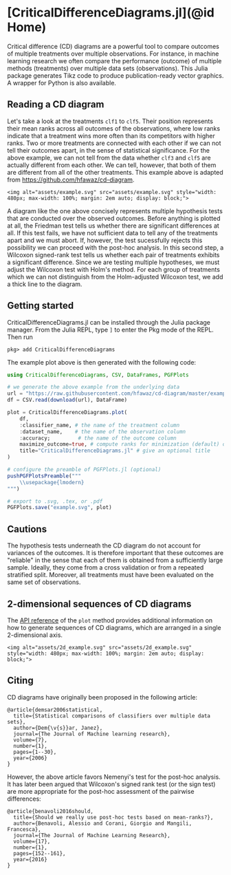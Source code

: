 # [CriticalDifferenceDiagrams.jl](@id Home)

Critical difference (CD) diagrams are a powerful tool to compare outcomes of multiple treatments over multiple observations. For instance, in machine learning research we often compare the performance (outcome) of multiple methods (treatments) over multiple data sets (observations). This Julia package generates Tikz code to produce publication-ready vector graphics. A wrapper for Python is also available.


## Reading a CD diagram

Let's take a look at the treatments `clf1` to `clf5`. Their position represents their mean ranks across all outcomes of the observations, where low ranks indicate that a treatment wins more often than its competitors with higher ranks. Two or more treatments are connected with each other if we can not tell their outcomes apart, in the sense of statistical significance. For the above example, we can not tell from the data whether `clf3` and `clf5` are actually different from each other. We can tell, however, that both of them are different from all of the other treatments. This example above is adapted from https://github.com/hfawaz/cd-diagram.

```@raw html
<img alt="assets/example.svg" src="assets/example.svg" style="width: 480px; max-width: 100%; margin: 2em auto; display: block;">
```

A diagram like the one above concisely represents multiple hypothesis tests that are conducted over the observed outcomes. Before anything is plotted at all, the Friedman test tells us whether there are significant differences at all. If this test fails, we have not sufficient data to tell any of the treatments apart and we must abort. If, however, the test sucessfully rejects this possibility we can proceed with the post-hoc analysis. In this second step, a Wilcoxon signed-rank test tells us whether each pair of treatments exhibits a significant difference. Since we are testing multiple hypotheses, we must adjust the Wilcoxon test with Holm's method. For each group of treatments which we can not distinguish from the Holm-adjusted Wilcoxon test, we add a thick line to the diagram.


## Getting started

CriticalDifferenceDiagrams.jl can be installed through the Julia package manager. From the Julia REPL, type `]` to enter the Pkg mode of the REPL. Then run

```
pkg> add CriticalDifferenceDiagrams
```

The example plot above is then generated with the following code:

```julia
using CriticalDifferenceDiagrams, CSV, DataFrames, PGFPlots

# we generate the above example from the underlying data
url = "https://raw.githubusercontent.com/hfawaz/cd-diagram/master/example.csv"
df = CSV.read(download(url), DataFrame)

plot = CriticalDifferenceDiagrams.plot(
    df,
    :classifier_name, # the name of the treatment column
    :dataset_name,    # the name of the observation column
    :accuracy;         # the name of the outcome column
    maximize_outcome=true, # compute ranks for minimization (default) or maximization
    title="CriticalDifferenceDiagrams.jl" # give an optional title
)

# configure the preamble of PGFPlots.jl (optional)
pushPGFPlotsPreamble("""
    \\usepackage{lmodern}
""")

# export to .svg, .tex, or .pdf
PGFPlots.save("example.svg", plot)
```


## Cautions

The hypothesis tests underneath the CD diagram do not account for variances of the outcomes. It is therefore important that these outcomes are "reliable" in the sense that each of them is obtained from a sufficiently large sample. Ideally, they come from a cross validation or from a repeated stratified split. Moreover, all treatments must have been evaluated on the same set of observations.


## 2-dimensional sequences of CD diagrams

The [API reference](@ref) of the `plot` method provides additional information on how to generate sequences of CD diagrams, which are arranged in a single 2-dimensional axis.

```@raw html
<img alt="assets/2d_example.svg" src="assets/2d_example.svg" style="width: 480px; max-width: 100%; margin: 2em auto; display: block;">
```


## Citing

CD diagrams have originally been proposed in the following article:

```
@article{demsar2006statistical,
  title={Statistical comparisons of classifiers over multiple data sets},
  author={Dem{\v{s}}ar, Janez},
  journal={The Journal of Machine learning research},
  volume={7},
  number={1},
  pages={1--30},
  year={2006}
}
```

However, the above article favors Nemenyi's test for the post-hoc analysis.
It has later been argued that Wilcoxon's signed rank test (or the sign test)
are more appropriate for the post-hoc assessment of the pairwise differences:

```
@article{benavoli2016should,
  title={Should we really use post-hoc tests based on mean-ranks?},
  author={Benavoli, Alessio and Corani, Giorgio and Mangili, Francesca},
  journal={The Journal of Machine Learning Research},
  volume={17},
  number={1},
  pages={152--161},
  year={2016}
}
```
